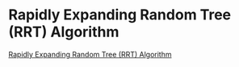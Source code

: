 # Rapidly Expanding Random Tree (RRT) Algorithm
[Rapidly Expanding Random Tree (RRT) Algorithm](https://aiwithcloud.com/2022/09/16/rapidly_expanding_random_tree_rrt_algorithm/)